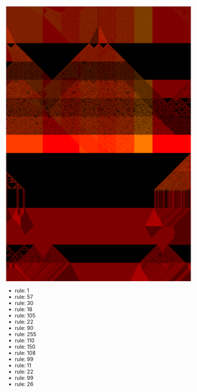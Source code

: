 ![photo](./output.png) 
 * rule: 1
* rule: 57
* rule: 30
* rule: 18
* rule: 105
* rule: 22
* rule: 90
* rule: 255
* rule: 110
* rule: 150
* rule: 108
* rule: 99
* rule: 11
* rule: 22
* rule: 99
* rule: 26
